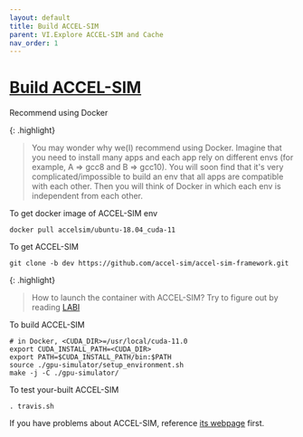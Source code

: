 ```yaml
---
layout: default
title: Build ACCEL-SIM
parent: VI.Explore ACCEL-SIM and Cache
nav_order: 1
---
```


# [Build ACCEL-SIM](https://github.com/accel-sim/accel-sim-framework)

Recommend using Docker

{: .highlight}
> You may wonder why we(I) recommend using Docker. 
> Imagine that you need to install many apps and each app rely on different envs (for example, A => gcc8 and B => gcc10). 
> You will soon find that it's very complicated/impossible to build an env that all apps are compatible with each other.
> Then you will think of Docker in which each env is independent from each other.

To get docker image of ACCEL-SIM env
```
docker pull accelsim/ubuntu-18.04_cuda-11
```

To get ACCEL-SIM
```
git clone -b dev https://github.com/accel-sim/accel-sim-framework.git
```

{: .highlight}
> How to launch the container with ACCEL-SIM? Try to figure out by reading [LABI](../LAB1/Build%20and%20simulate/Build%20GEM5.html)

To build ACCEL-SIM 
```
# in Docker, <CUDA_DIR>=/usr/local/cuda-11.0
export CUDA_INSTALL_PATH=<CUDA_DIR>
export PATH=$CUDA_INSTALL_PATH/bin:$PATH
source ./gpu-simulator/setup_environment.sh
make -j -C ./gpu-simulator/
```

To test your-built ACCEL-SIM 
```
. travis.sh
```

If you have problems about ACCEL-SIM, reference [its webpage](https://accel-sim.github.io/) first.
